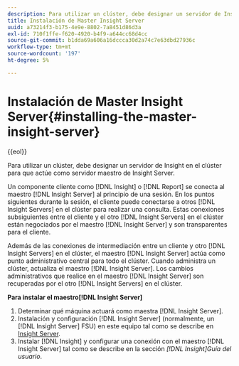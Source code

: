 ```yaml
---
description: Para utilizar un clúster, debe designar un servidor de Insight en el clúster para que actúe como servidor maestro de Insight Server.
title: Instalación de Master Insight Server
uuid: a73214f3-b175-4e9e-8802-7a8451d86d3a
exl-id: 710f1ffe-f620-4920-b4f9-a644cc68d4cc
source-git-commit: b1dda69a606a16dccca30d2a74c7e63dbd27936c
workflow-type: tm+mt
source-wordcount: '197'
ht-degree: 5%

---
```


# Instalación de Master Insight Server{#installing-the-master-insight-server}

{{eol}}

Para utilizar un clúster, debe designar un servidor de Insight en el clúster para que actúe como servidor maestro de Insight Server.

Un componente cliente como [!DNL Insight] o [!DNL Report] se conecta al maestro [!DNL Insight Server] al principio de una sesión. En los puntos siguientes durante la sesión, el cliente puede conectarse a otros [!DNL Insight Servers] en el clúster para realizar una consulta. Estas conexiones subsiguientes entre el cliente y el otro [!DNL Insight Servers] en el clúster están negociados por el maestro [!DNL Insight Server] y son transparentes para el cliente.

Además de las conexiones de intermediación entre un cliente y otro [!DNL Insight Servers] en el clúster, el maestro [!DNL Insight Server] actúa como punto administrativo central para todo el clúster. Cuando administra un clúster, actualiza el maestro [!DNL Insight Server]. Los cambios administrativos que realice en el maestro [!DNL Insight Server] son recuperadas por el otro [!DNL Insight Servers] en el clúster.

**Para instalar el maestro[!DNL Insight Server]**

1. Determinar qué máquina actuará como maestra [!DNL Insight Server].
1. Instalación y configuración [!DNL Insight Server] (normalmente, un [!DNL Insight Server] FSU) en este equipo tal como se describe en [Insight Server](../../../../../../home/c-inst-svr/c-msr-server/c-msr-server.md).
1. Instalar [!DNL Insight] y configurar una conexión con el maestro [!DNL Insight Server] tal como se describe en la sección *[!DNL Insight]Guía del usuario*.
